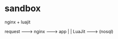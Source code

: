 # sandbox

nginx + luajit

request ---> nginx ---> app
               |
               |
             LuaJit ---> (nosql)